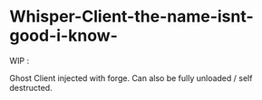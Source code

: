 # Whisper-Client-the-name-isnt-good-i-know-
WIP : 

Ghost Client injected with forge.
Can also be fully unloaded / self destructed.







